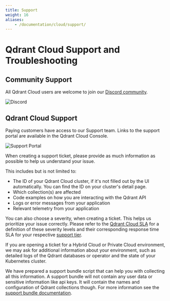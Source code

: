 ```yaml
---
title: Support
weight: 16
aliases:
    - /documentation/cloud/support/
---
```


# Qdrant Cloud Support and Troubleshooting

## Community Support

All Qdrant Cloud users are welcome to join our [Discord community](https://qdrant.to/discord/).

![Discord](/documentation/cloud/discord.png)

## Qdrant Cloud Support

Paying customers have access to our Support team. Links to the support portal are available in the Qdrant Cloud Console. 

![Support Portal](/documentation/cloud/support-portal.png)

When creating a support ticket, please provide as much information as possible to help us understand your issue.

This includes but is not limited to:

* The ID of your Qdrant Cloud cluster, if it's not filled out by the UI automatically. You can find the ID on your cluster's detail page.
* Which collection(s) are affected
* Code examples on how you are interacting with the Qdrant API
* Logs or error messages from your application
* Relevant telemetry from your application

You can also choose a severity, when creating a ticket. This helps us prioritize your issue correctly. Please refer to the [Qdrant Cloud SLA](https://qdrant.to/sla/) for a definition of these severity levels and their corresponding response time SLA for your respective [support tier](/documentation/cloud/premium/).

If you are opening a ticket for a Hybrid Cloud or Private Cloud environment, we may ask for additional information about your environment, such as detailed logs of the Qdrant databases or operator and the state of your Kubernetes cluster.

We have prepared a support bundle script that can help you with collecting all this information. A support bundle will not contain any user data or sensitive information like api keys. It will contain the names and configuration of Qdrant collections though. For more information see the [support bundle documentation](https://github.com/qdrant/qdrant-cloud-support-tools/tree/main/hybrid-cloud-support-bundle).
